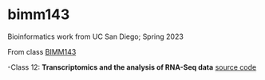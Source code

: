 # bimm143
Bioinformatics work from UC San Diego; Spring 2023

From class [BIMM143](https://bioboot.github.io/bimm143_S23/)

-Class 12: **Transcriptomics and the analysis of RNA-Seq data** [source code](https://github.com/EmmanuelR01/bimm143/blob/main/Class%2012/Untitled.qmd)
